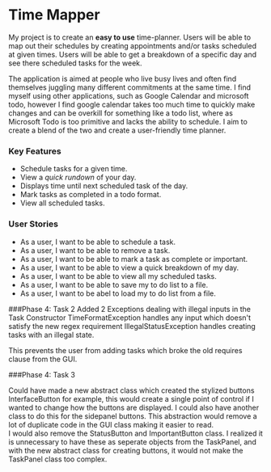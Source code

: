 # Time Mapper

 My project is to create an **easy to use** time-planner.  Users will be able to
map out their schedules by creating appointments and/or tasks scheduled at given times.
Users will be able to get a breakdown of a specific day and see there scheduled tasks for the
week.

<p>The application is aimed at people who live busy lives and often find themselves
juggling many different commitments at the same time.  I find myself using 
other applications, such as Google Calendar and microsoft todo, however I 
find google calendar takes too much time to quickly make changes and 
can be overkill for something like a todo list, where as Microsoft Todo is 
too primitive and lacks the ability to schedule.  I aim to create a blend
of the two and create a user-friendly time planner.</p>
 
### Key Features

- Schedule tasks for a given time.
- View a _quick rundown_ of your day.
- Displays time until next scheduled task of the day.
- Mark tasks as completed in a todo format.
- View all scheduled tasks.

### User Stories

- As a user, I want to be able to schedule a task.
- As a user, I want to be able to remove a task.
- As a user, I want to be able to mark a task as complete or important.
- As a user, I want to be able to view a quick breakdown of my day.
- As a user, I want to be able to view all my scheduled tasks.
- As a user, I want to be able to save my to do list to a file.
- As a user, I want to be abel to load my to do list from a file.

###Phase 4: Task 2
Added 2 Exceptions dealing with illegal inputs in the Task Constructor
TimeFormatException handles any input which doesn't satisfy the new regex requirement
IllegalStatusException handles creating tasks with an illegal state.
 
This prevents the user from adding tasks which broke the old requires clause from the GUI.

###Phase 4: Task 3

Could have made a new abstract class which created the stylized buttons InterfaceButton for example,
this would create a single point of control if I wanted to change how the buttons are displayed.
I could also have another class to do this for the sidepanel buttons.  This abstraction would remove a lot of
duplicate code in the GUI class making it easier to read.  
I would also remove the StatusButton and ImportantButton class. I realized it is unnecessary to have these as 
seperate objects from the TaskPanel, and with the new abstract class for creating buttons,
it would not make the TaskPanel class too complex.  